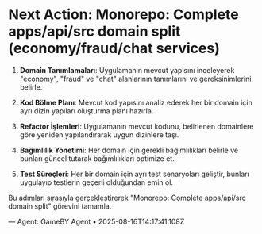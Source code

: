 # Next Action: Monorepo: Complete apps/api/src domain split (economy/fraud/chat services)

1. **Domain Tanımlamaları**: Uygulamanın mevcut yapısını inceleyerek "economy", "fraud" ve "chat" alanlarının tanımlarını ve gereksinimlerini belirle.

2. **Kod Bölme Planı**: Mevcut kod yapısını analiz ederek her bir domain için ayrı dizin yapıları oluşturma planı hazırla.

3. **Refactor İşlemleri**: Uygulamanın mevcut kodunu, belirlenen domainlere göre yeniden yapılandırarak uygun dizinlere taşı.

4. **Bağımlılık Yönetimi**: Her domain için gerekli bağımlılıkları belirle ve bunları güncel tutarak bağımlılıkları optimize et.

5. **Test Süreçleri**: Her bir domain için ayrı test senaryoları geliştir, bunları uygulayıp testlerin geçerli olduğundan emin ol. 

Bu adımları sırasıyla gerçekleştirerek "Monorepo: Complete apps/api/src domain split" görevini tamamla.

— Agent: GameBY Agent • 2025-08-16T14:17:41.108Z
